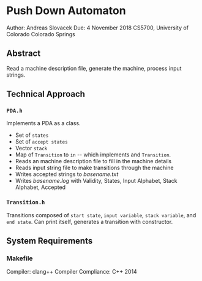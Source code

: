 # Push Down Automaton
Author: Andreas Slovacek
Due:    4 November 2018
CS5700, University of Colorado Colorado Springs


## Abstract
Read a machine description file, generate the machine, process input strings.


## Technical Approach

### `PDA.h`
Implements a PDA as a class.
  - Set of `states`
  - Set of `accept states`
  - Vector `stack`
  - Map of `Transition` to `in`
  -- which implements and `Transition`.
  - Reads an machine description file to fill in the machine details
  - Reads input string file to make transitions through the machine
  - Writes accepted strings to _basename.txt_
  - Writes _basename.log_ with Validity, States, Input Alphabet, Stack Alphabet, Accepted


### `Transition.h`
Transitions composed of `start state`, `input variable`, `stack variable`,
and `end state`.  Can print itself, generates a transition with constructor.





## System Requirements

### Makefile
Compiler: clang++
Compiler Compliance: C++ 2014
